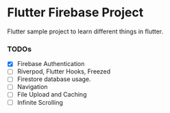 # Flutter Firebase Project

Flutter sample project to learn different things in flutter.

### TODOs
- [x] Firebase Authentication
- [ ] Riverpod, Flutter Hooks, Freezed
- [ ] Firestore database usage.
- [ ] Navigation 
- [ ] File Upload and Caching 
- [ ] Infinite Scrolling 